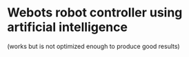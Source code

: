 # Webots robot controller using artificial intelligence

(works but is not optimized enough to produce good results)
